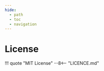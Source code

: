 ```yaml
---
hide:
  - path
  - toc
  - navigation
---
```

# License

!!! quote "MIT License"
     --8<-- "LICENCE.md"